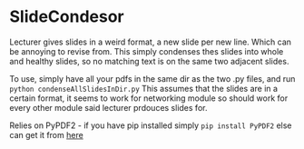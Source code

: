 # SlideCondesor

Lecturer gives slides in a weird format, a new slide per new line. Which can be annoying to revise from. This simply condenses thes slides into whole and healthy slides, so no matching text is on the same two adjacent slides.

To use, simply have all your pdfs in the same dir as the two .py files, and run `python condenseAllSlidesInDir.py` This assumes that the slides are in a certain format, it seems to work for networking module so should work for every other module said lecturer prdouces slides for.

Relies on PyPDF2 - if you have pip installed simply `pip install PyPDF2` else can get it from [here](https://pypi.python.org/pypi/PyPDF2)